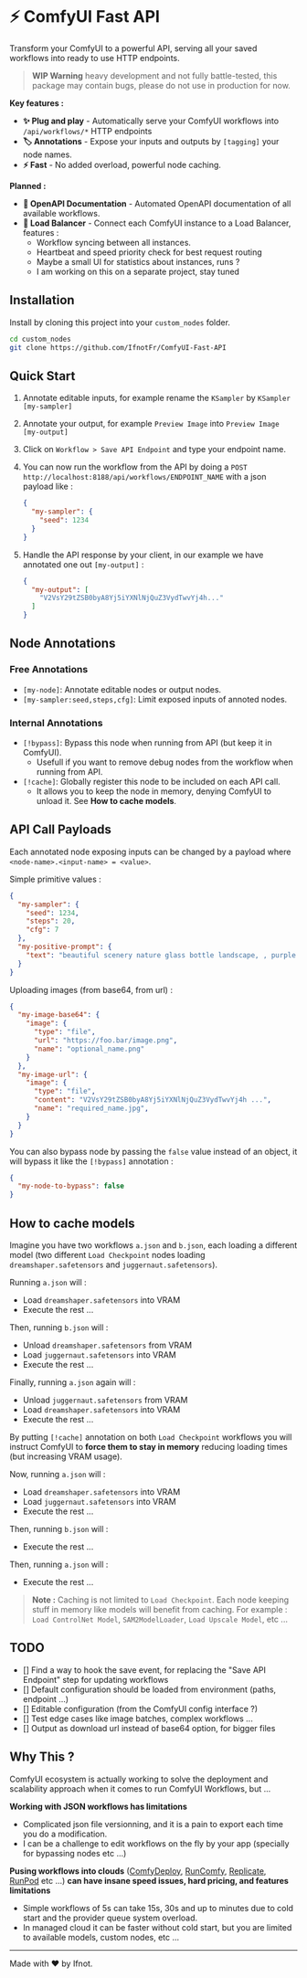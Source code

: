 # ⚡ ComfyUI Fast API

Transform your ComfyUI to a powerful API, serving all your saved workflows into ready to use HTTP endpoints.

> **WIP Warning** heavy development and not fully battle-tested, this package may contain bugs, please do not use in production for now.

**Key features :**

- **✨ Plug and play** - Automatically serve your ComfyUI workflows into `/api/workflows/*` HTTP endpoints
- **🏷️ Annotations** - Expose your inputs and outputs by `[tagging]` your node names.
- **⚡ Fast** - No added overload, powerful node caching.

**Planned :**

- **📖 OpenAPI Documentation** - Automated OpenAPI documentation of all available workflows.
- **🔀 Load Balancer** - Connect each ComfyUI instance to a Load Balancer, features :
  - Workflow syncing between all instances.
  - Heartbeat and speed priority check for best request routing
  - Maybe a small UI for statistics about instances, runs ?
  - I am working on this on a separate project, stay tuned

## Installation

Install by cloning this project into your `custom_nodes` folder.

```sh
cd custom_nodes
git clone https://github.com/IfnotFr/ComfyUI-Fast-API
```

## Quick Start

1. Annotate editable inputs, for example rename the `KSampler` by `KSampler [my-sampler]`

2. Annotate your output, for example `Preview Image` into `Preview Image [my-output]`

3. Click on `Workflow > Save API Endpoint` and type your endpoint name.

4. You can now run the workflow from the API by doing a `POST http://localhost:8188/api/workflows/ENDPOINT_NAME` with a json payload like :

    ```json
    {
      "my-sampler": {
        "seed": 1234
      }
    }
    ```

5. Handle the API response by your client, in our example we have annotated one out `[my-output]` :

    ```json
    {
      "my-output": [
        "V2VsY29tZSB0byA8Yj5iYXNlNjQuZ3VydTwvYj4h..."
      ]
    }
    ```

## Node Annotations

### Free Annotations

- `[my-node]`: Annotate editable nodes or output nodes.
- `[my-sampler:seed,steps,cfg]`: Limit exposed inputs of annoted nodes.

### Internal Annotations

- `[!bypass]`: Bypass this node when running from API (but keep it in ComfyUI).
  - Usefull if you want to remove debug nodes from the workflow when running from API.
- `[!cache]`: Globally register this node to be included on each API call.
  - It allows you to keep the node in memory, denying ComfyUI to unload it. See **How to cache models**.

## API Call Payloads

Each annotated node exposing inputs can be changed by a payload where `<node-name>.<input-name> = <value>`.

Simple primitive values :

```json
{
  "my-sampler": {
    "seed": 1234,
    "steps": 20,
    "cfg": 7
  },
  "my-positive-prompt": {
    "text": "beautiful scenery nature glass bottle landscape, , purple galaxy bottle,"
  }
}
```

Uploading images (from base64, from url) :

```json
{
  "my-image-base64": {
    "image": {
      "type": "file",
      "url": "https://foo.bar/image.png",
      "name": "optional_name.png"
    }
  },
  "my-image-url": {
    "image": {
      "type": "file",
      "content": "V2VsY29tZSB0byA8Yj5iYXNlNjQuZ3VydTwvYj4h ...",
      "name": "required_name.jpg",
    }
  }
}
```

You can also bypass node by passing the `false` value instead of an object, it will bypass it like the `[!bypass]` annotation :

```json
{
  "my-node-to-bypass": false
}
```

## How to cache models

Imagine you have two workflows `a.json` and `b.json`, each loading a different model (two different `Load Checkpoint` nodes loading `dreamshaper.safetensors` and `juggernaut.safetensors`).

Running `a.json` will :

- Load `dreamshaper.safetensors` into VRAM
- Execute the rest ...

Then, running `b.json` will :

- Unload `dreamshaper.safetensors` from VRAM
- Load `juggernaut.safetensors` into VRAM
- Execute the rest ...

Finally, running `a.json` again will :

- Unload `juggernaut.safetensors` from VRAM
- Load `dreamshaper.safetensors` into VRAM
- Execute the rest ...

By putting `[!cache]` annotation on both `Load Checkpoint` workflows you will instruct ComfyUI to **force them to stay in memory** reducing loading times (but increasing VRAM usage).

Now, running `a.json` will :

- Load `dreamshaper.safetensors` into VRAM
- Load `juggernaut.safetensors` into VRAM
- Execute the rest ...

Then, running `b.json` will :

- Execute the rest ...

Then, running `a.json` will :

- Execute the rest ...

> **Note :** Caching is not limited to `Load Checkpoint`. Each node keeping stuff in memory like models will benefit from caching. For example : `Load ControlNet Model`, `SAM2ModelLoader`, `Load Upscale Model`, etc ...

## TODO

- [] Find a way to hook the save event, for replacing the "Save API Endpoint" step for updating workflows
- [] Default configuration should be loaded from environment (paths, endpoint ...)
- [] Editable configuration (from the ComfyUI config interface ?)
- [] Test edge cases like image batches, complex workflows ...
- [] Output as download url instead of base64 option, for bigger files

## Why This ?

ComfyUI ecosystem is actually working to solve the deployment and scalability approach when it comes to run ComfyUI Workflows, but ...

**Working with JSON workflows has limitations**

- Complicated json file versionning, and it is a pain to export each time you do a modification.
- I can be a challenge to edit workflows on the fly by your app (specially for bypassing nodes etc ...)

**Pusing workflows into clouds** ([ComfyDeploy](https://comfydeploy.com/), [RunComfy](https://www.runcomfy.com/), [Replicate](https://replicate.com/), [RunPod](https://www.runpod.io/) etc ...) **can have insane speed issues, hard pricing, and features limitations**

- Simple workflows of 5s can take 15s, 30s and up to minutes due to cold start and the provider queue system overload.
- In managed cloud it can be faster without cold start, but you are limited to available models, custom nodes, etc ...

---

Made with ❤️ by Ifnot.
